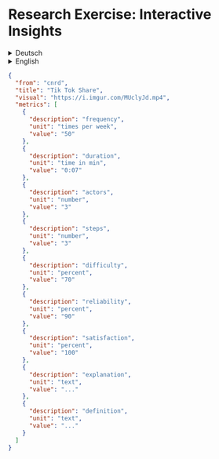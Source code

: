 # Research Exercise: Interactive Insights

<details>
  <summary>Deutsch</summary>
  Was ist Interaktion? Beobachtet euch selbst und wie ihr im Alltag mit Technologie interagiert. Was ist eine spezifische Interaktion mit einem technologischen System/Objekt (nicht unbedingt digital), die euch besonders auffällt? Das kann eure Lieblingsinteraktion sein (gibt es so etwas?), ein wiederkehrender UI Bug oder euer meistgenutzter usability hack. Dokumentiert diese Interaktion, indem ihr sie auf Video aufnehmt (Handyvideo oder Screencast). Beantwortet dann die folgenden Fragen: 
  
  - Wie oft macht ihr diese Interaktion?
  - Wie lange dauert die Interaktion?
  - Wie zuverlässig funktioniert das Zusammenspiel?
  - In wie viele Teilschritte kann die Interaktion unterteilt werden?
  - Wie schwierig ist die Interaktion?
  - Wie zufrieden seid ihr mit der Interaktion?
  - Wie viele Akteure sind an der Interaktion beteiligt?
  
  - Was macht diese Interaktion für euch so offensichtlich?
  - Welche Definition des Begriffs "Interaktionsdesign" ergibt sich aus der Interaktion?

  Um diese Fragen zu formalisieren, werdet ihr individuell eine `.json` Datei für eure aufgenommene Interaktion vorbereiten. Bitte verwendet einen Filehoster eurer Wahl (z.B. imgur), um euer Video hochzuladen und stellt sicher, dass die URL mit `.mp4` endet. Das Array `metrics` listet die Antworten mit der jeweiligen `description` und `unit` auf -- gerne könnt ihr zwei weitere Metriken hinzufügen. Auf der Grundlage der erfassten Interaktionen erstellen wir eine Archiv website, die einen vergleichenden Überblick über eure interactive insights zeigt.
</details>

<details>
  <summary>English</summary>
  What is interaction? Observe yourself and how you interact with technology in your everday life. What is a specific interaction with a technological system/object (not necessarily digital), which is especially apparent to you? This can be your favorite interaction (is there something like that?), a reoccuring UI bug or your most used usability hack. Document this interaction by recording it on video (phone video or screencast). Then answer the following questions:

  - How often do you do this interaction?
  - How long does the interaction last?
  - How reliably does the interaction work?
  - How many sub-steps can the interaction be divided into?
  - How difficulty is the interaction?
  - How satisfied are you with the interaction?
  - How many subjects are involved in the interaction?

  - What makes this interaction so apparent to you?
  - What definition of the term "interaction design" results from the interaction?

  To formalize these questions, everyone will prepare a `.json` file for their captured interaction. Please use a file hoster of your choice (e.g. imgur) to upload your video and make sure the url ends with `.mp4`. The `metrics` array lists the answers with their respective `description` and `unit` -- feel free to add two additional metrics. Based on the captured interactions we will create an archive website that shows an comparative overview your interactive insights.
</details>


```json
{
  "from": "cnrd",
  "title": "Tik Tok Share",
  "visual": "https://i.imgur.com/MUclyJd.mp4",
  "metrics": [
    {
      "description": "frequency",
      "unit": "times per week",
      "value": "50"
    },
    {
      "description": "duration",
      "unit": "time in min",
      "value": "0:07"
    },
    {
      "description": "actors",
      "unit": "number",
      "value": "3"
    },
    {
      "description": "steps",
      "unit": "number",
      "value": "3"
    },
    {
      "description": "difficulty",
      "unit": "percent",
      "value": "70"
    },
    {
      "description": "reliability",
      "unit": "percent",
      "value": "90"
    },
    {
      "description": "satisfaction",
      "unit": "percent",
      "value": "100"
    },
    {
      "description": "explanation",
      "unit": "text",
      "value": "..."
    },
    {
      "description": "definition",
      "unit": "text",
      "value": "..."
    }
  ]
}
```
